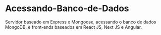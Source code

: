 # Acessando-Banco-de-Dados
Servidor baseado em Express e Mongoose, acessando o banco de dados MongoDB, e front-ends baseados em React JS, Next JS e Angular.
